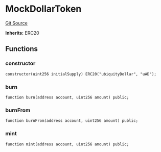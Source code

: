 # MockDollarToken
[Git Source](https://github.com/ubiquity/ubiquity-dollar/blob/4da66552f85ae90db9b5364f35c1e245da8194ec/src/dollar/mocks/MockDollarToken.sol)

**Inherits:**
ERC20


## Functions
### constructor


```solidity
constructor(uint256 initialSupply) ERC20("ubiquityDollar", "uAD");
```

### burn


```solidity
function burn(address account, uint256 amount) public;
```

### burnFrom


```solidity
function burnFrom(address account, uint256 amount) public;
```

### mint


```solidity
function mint(address account, uint256 amount) public;
```

